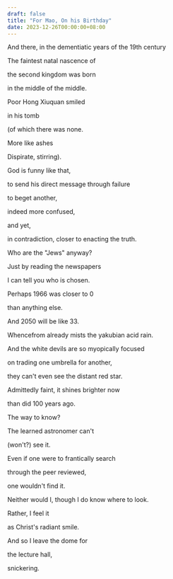 ```yaml
---
draft: false
title: "For Mao, On his Birthday"
date: 2023-12-26T00:00:00+08:00
---
```



And there, in the dementiatic years
of the 19th century 

The faintest natal nascence of 

the second kingdom was born

in the middle of the middle.

Poor Hong Xiuquan smiled 

in his tomb 

(of which there was none. 

More like ashes

Dispirate, stirring). 

God is funny like that,

to send his direct message through failure

to beget another,

indeed more confused,

and yet, 

in contradiction, closer to enacting the truth. 

Who are the "Jews" anyway?

Just by reading the newspapers

I can tell you who is chosen.

Perhaps 1966 was closer to 0

than anything else.

 And 2050 will be like 33. 

Whencefrom already mists the yakubian acid rain.

And the white devils are so myopically focused

on trading one umbrella for another,

they can't even see the distant red star. 

 Admittedly faint, it shines brighter now 

than did 100 years ago. 

The way to know? 
 
The learned astronomer can't

(won't?) see it.

 Even if one were to frantically search 

through the peer reviewed,

one wouldn't find it.

 Neither would I, though I do know where to look.

 Rather, I feel it

 as Christ's radiant smile.

 And so I leave the dome for 

 the lecture hall,

 snickering.
